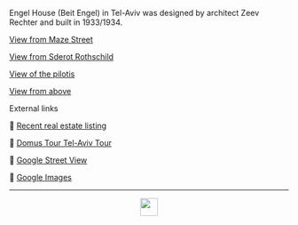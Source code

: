 
Engel House (Beit Engel) in Tel-Aviv was designed by architect Zeev Rechter and built in 1933/1934. 


[View from Maze Street]( #https://ladybug-analysis-tools.github.io/3d-models/obj/engel-house/AngelHouse_Bauhaus-in-Israel-r2.obj#rx=-90#px=-30#pz=25#cx=-11#cy=16#cz=51#tx=-4#ty=5#tz=-1 )

[View from Sderot Rothschild]( #https://ladybug-analysis-tools.github.io/3d-models/obj/engel-house/AngelHouse_Bauhaus-in-Israel-r2.obj#rx=-90#px=-30#pz=25#cx=-11#cy=16#cz=51#tx=-4#ty=5#tz=-1#rx=-90#px=-30#pz=25#cx=-26#cy=10#cz=-33#tx=-4#ty=5#tz=-1 )

[View of the pilotis]( #https://ladybug-analysis-tools.github.io/3d-models/obj/engel-house/AngelHouse_Bauhaus-in-Israel-r2.obj#rx=-90#px=-30#pz=25#cx=-11#cy=16#cz=51#tx=-4#ty=5#tz=-1#rx=-90#px=-30#pz=25#cx=-29#cy=2#cz=11#tx=-13#ty=5#tz=1 )

[View from above]( #https://ladybug-analysis-tools.github.io/3d-models/obj/engel-house/AngelHouse_Bauhaus-in-Israel-r2.obj#rx=-90#px=-30#pz=25#cx=-11#cy=16#cz=51#tx=-4#ty=5#tz=-1#rx=-90#px=-30#pz=25#cx=-34#cy=40#cz=13#tx=-1#ty=2#tz=-7 )



External links

&#128279; [Recent real estate listing]( send-to.html#http://giordanadicastro1.blogspot.com/2016/03/apartment-of-rare-beauty-in-heart-of.html?view=snapshot )

&#128279; [Domus Tour Tel-Aviv Tour]( send-to.html#http://www.domusweb.it/en/architecture/2010/06/07/tel-aviv-archi-tour.html )

&#128279; [Google Street View]( send-to.html#https://www.google.com/maps/@32.0662569,34.7774316,3a,75y,154.33h,100.16t/data=!3m6!1e1!3m4!1s-LRisTP4cbuL8hx42fCgEA!2e0!7i13312!8i6656 ) 

&#128279; [Google Images]( https://www.google.com/search?q=angel+house+bauhaus+tel+aviv&espv=2&biw=1851&bih=995&tbm=isch&tbo=u&source=univ&sa=X&ved=0ahUKEwizrMP1hY_MAhUC-mMKHWW3BPUQsAQIXA&dpr=1 )


***

<center><img src="http://ladybug-analysis-tools.github.io/images/ladybug-logo.png" width=32 ></center>
